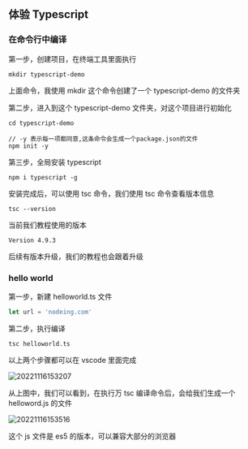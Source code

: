 ## 体验 Typescript

### 在命令行中编译

第一步，创建项目，在终端工具里面执行

```
mkdir typescript-demo
```

上面命令，我使用 mkdir 这个命令创建了一个 typescript-demo 的文件夹

第二步，进入到这个 typescript-demo 文件夹，对这个项目进行初始化

```
cd typescript-demo
```

```
// -y 表示每一项都同意,这条命令会生成一个package.json的文件
npm init -y
```

第三步，全局安装 typescript

```
npm i typescript -g
```

安装完成后，可以使用 tsc 命令，我们使用 tsc 命令查看版本信息

```
tsc --version
```

当前我们教程使用的版本

```
Version 4.9.3
```

后续有版本升级，我们的教程也会跟着升级

### hello world

第一步，新建 helloworld.ts 文件

```js
let url = 'nodeing.com'
```

第二步，执行编译

```
tsc helloworld.ts
```

以上两个步骤都可以在 vscode 里面完成

![20221116153207](https://nodeing-com-1252923609.cos.ap-chengdu.myqcloud.com//document20221116153207.png)

从上图中，我们可以看到，在执行万 tsc 编译命令后，会给我们生成一个 helloword.js 的文件

![20221116153516](https://nodeing-com-1252923609.cos.ap-chengdu.myqcloud.com//document20221116153516.png)

这个 js 文件是 es5 的版本，可以兼容大部分的浏览器
